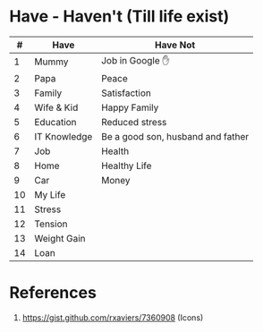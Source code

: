 # Have - Haven't (Till life exist)

| # | Have  | Have Not |
| ------------- | ------------- | ------------- |
| 1 | Mummy | Job in Google :hand: |
| 2 | Papa | Peace |
| 3 | Family | Satisfaction |
| 4 | Wife & Kid | Happy Family |
| 5 | Education | Reduced stress |
| 6 | IT Knowledge | Be a good son, husband and father |
| 7 | Job | Health |
| 8 | Home | Healthy Life |
| 9 | Car | Money |
| 10 | My Life |  |
| 11 | Stress |  |
| 12 | Tension |  |
| 13 | Weight Gain |  |
| 14 | Loan |  |

# References
1. https://gist.github.com/rxaviers/7360908 (Icons)
